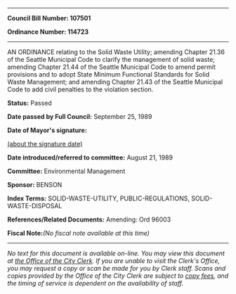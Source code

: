 

********

**Council Bill Number: 107501**
   
**Ordinance Number: 114723**
********

 AN ORDINANCE relating to the Solid Waste Utility; amending Chapter 21.36 of the Seattle Municipal Code to clarify the management of solid waste; amending Chapter 21.44 of the Seattle Municipal Code to amend permit provisions and to adopt State Minimum Functional Standards for Solid Waste Management; and amending Chapter 21.43 of the Seattle Municipal Code to add civil penalties to the violation section.

**Status:** Passed
   
**Date passed by Full Council:** September 25, 1989
   
**Date of Mayor's signature:**
   
[(about the signature date)](/~public/approvaldate.htm)
   
   
   
**Date introduced/referred to committee:** August 21, 1989
   
**Committee:** Environmental Management
   
**Sponsor:** BENSON
   
   
**Index Terms:** SOLID-WASTE-UTILITY, PUBLIC-REGULATIONS, SOLID-WASTE-DISPOSAL

**References/Related Documents:** Amending: Ord 96003

**Fiscal Note:**_(No fiscal note available at this time)_
********

_No text for this document is available on-line. You may view this document at [the Office of the City Clerk](http://www.seattle.gov/leg/clerk/contactUs.htm). If you are unable to visit the Clerk's Office, you may request a copy or scan be made for you by Clerk staff. Scans and copies provided by the Office of the City Clerk are subject to [copy fees](http://clerk.seattle.gov/~public/clerkfees.htm), and the timing of service is dependent on the availability of staff._

